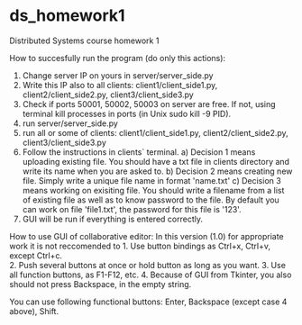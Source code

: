 # ds_homework1
Distributed Systems course homework 1

How to succesfully run the program (do only this actions):
1. Change server IP on yours in server/server_side.py
2. Write this IP also to all clients: client1/client_side1.py, client2/client_side2.py, client3/client_side3.py
3. Check if ports 50001, 50002, 50003 on server are free. If not, using terminal kill processes in ports (in Unix sudo kill -9 PID).
4. run server/server_side.py
5. run all or some of clients: client1/client_side1.py, client2/client_side2.py, client3/client_side3.py
6. Follow the instructions in clients` terminal. 
	a) Decision 1 means uploading existing file. You should have a txt file in clients directory and write its name when you are asked to.
	b) Decision 2 means creating new file. Simply write a unique file name in format 'name.txt'
	c) Decision 3 means working on exisiting file. You should write a filename from a list of existing file as well as to know password to 		the file. By default you can work on file 'file1.txt', the password for this file is '123'.
7. GUI will be run if everything is entered correctly.

How to use GUI of collaborative editor:
In this version (1.0) for appropriate work it is not reccomended to 
	1. Use button bindings as Ctrl+x, Ctrl+v, except Ctrl+c.  
	2. Push several buttons at once or hold button as long as you want.
	3. Use all function buttons, as F1-F12, etc. 
	4. Because of GUI from Tkinter, you also should not press Backspace, in the empty string.

You can use following functional buttons: Enter, Backspace (except case 4 above), Shift.   
	
